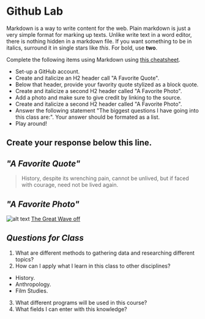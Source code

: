 
# Github Lab

Markdown is a way to write content for the web. 
Plain markdown is just a very simple format for marking up
texts. Unlike write text in a word editor, there is nothing
hidden in a markdown file. If you want something to be in
italics, surround it in single stars like *this*. For bold,
use **two**.

Complete the following items using Markdown using [this cheatsheet](https://github.com/adam-p/markdown-here/wiki/Markdown-Cheatsheet).

- Set-up a GitHub account. 
- Create and italicize an H2 header call "A Favorite Quote". 
- Below that header, provide your favority quote stylized as a block quote. 
- Create and italicize a second H2 header called "A Favorite Photo". 
- Add a photo and make sure to give credit by linking to the source.   
- Create and italicize a second H2 header called "A Favorite Photo". 
- Answer the following statement "The biggest questions I have going into this class are:". Your answer should be formated as a list. 
- Play around!

 
 Create your response below this line. 
 ------------------
## *"A Favorite Quote"*


> History, despite its wrenching pain, cannot be unlived, but if faced with courage, need not be lived again.



## *"A Favorite Photo"*

![alt text](https://upload.wikimedia.org/wikipedia/commons/thumb/a/a5/Tsunami_by_hokusai_19th_century.jpg/2560px-Tsunami_by_hokusai_19th_century.jpg)
[The Great Wave off](https://en.wikipedia.org/wiki/The_Great_Wave_off_Kanagawa)

## *Questions for Class*

1. What are different methods to gathering data and researching different topics?
2. How can I apply what I learn in this class to other disciplines?
* History.
* Anthropology. 
* Film Studies.
3. What different programs will be used in this course?
4. What fields I can enter with this knowledge?
